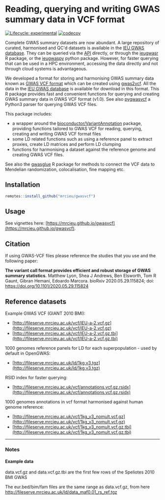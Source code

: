 # Reading, querying and writing GWAS summary data in VCF format

<!-- badges: start -->
[![Lifecycle:
experimental](https://img.shields.io/badge/lifecycle-experimental-orange.svg)](https://www.tidyverse.org/lifecycle/#experimental)
[![codecov](https://codecov.io/github/mrcieu/gwasvcf/branch/master/graphs/badge.svg)](https://codecov.io/github/mrcieu/gwasvcf)
<!-- badges: end -->

Complete GWAS summary datasets are now abundant. A large repository of curated, harmonised and QC'd datasets is available in the [IEU GWAS database](https://gwas.mrcieu.ac.uk/). They can be queried via the [API](http://gwasapi.mrcieu.ac.uk/docs/) directly, or through the [ieugwasr](https://github.com/mrcieu/ieugwasr) R package, or the [ieugwaspy](https://github.com/mrcieu/ieugwaspy) python package. However, for faster querying that can be used in a HPC environment, accessing the data directly and not through cloud systems is advantageous. 

We developed a format for storing and harmonising GWAS summary data known as [GWAS VCF format](https://github.com/MRCIEU/gwas-vcf-specification/releases/tag/1.0.0) which can be created using [gwas2vcf](https://github.com/mrcieu/gwas2vcf). All the data in the [IEU GWAS database](https://gwas.mrcieu.ac.uk/) is available for download in this format. This R package provides fast and convenient functions for querying and creating GWAS summary data in GWAS VCF format (v1.0). See also [pygwasvcf](https://github.com/mrcieu/pygwasvcf) a Python3 parser for querying GWAS VCF files.

This package includes:

- a wrapper around the [bioconductor/VariantAnnotation](https://bioconductor.org/packages/release/bioc/html/VariantAnnotation.html) package, providing functions tailored to GWAS VCF for reading, querying, creating and writing GWAS VCF format files
- some LD related functions such as using a reference panel to extract proxies, create LD matrices and perform LD clumping
- functions for harmonising a dataset against the reference genome and creating GWAS VCF files.

See also the [gwasglue](https://github.com/MRCIEU/gwasglue) R package for methods to connect the VCF data to Mendelian randomization, colocalisation, fine mapping etc.

## Installation

```r
remotes::install_github("mrcieu/gwasvcf")
```

## Usage

See vignettes here: [https://mrcieu.github.io/gwasvcf](https://mrcieu.github.io/gwasvcf).

## Citation

If using GWAS-VCF files please reference the studies that you use and the following paper:

**The variant call format provides efficient and robust storage of GWAS summary statistics.** Matthew Lyon, Shea J Andrews, Ben Elsworth, Tom R Gaunt, Gibran Hemani, Edoardo Marcora. bioRxiv 2020.05.29.115824; doi: https://doi.org/10.1101/2020.05.29.115824 


## Reference datasets

Example GWAS VCF (GIANT 2010 BMI):

- [http://fileserve.mrcieu.ac.uk/vcf/IEU-a-2.vcf.gz](http://fileserve.mrcieu.ac.uk/vcf/IEU-a-2.vcf.gz)
- [http://fileserve.mrcieu.ac.uk/vcf/IEU-a-2.vcf.gz.tbi](http://fileserve.mrcieu.ac.uk/vcf/IEU-a-2.vcf.gz.tbi)

1000 genomes reference panels for LD for each superpopulation - used by default in OpenGWAS:

- [http://fileserve.mrcieu.ac.uk/ld/1kg.v3.tgz](http://fileserve.mrcieu.ac.uk/ld/1kg.v3.tgz)

RSID index for faster querying:

- [http://fileserve.mrcieu.ac.uk/vcf/annotations.vcf.gz.rsidx](http://fileserve.mrcieu.ac.uk/vcf/annotations.vcf.gz.rsidx)

1000 genomes annotations in vcf format harmonised against human genome reference:

- [http://fileserve.mrcieu.ac.uk/vcf/1kg_v3_nomult.vcf.gz](http://fileserve.mrcieu.ac.uk/vcf/1kg_v3_nomult.vcf.gz)
- [http://fileserve.mrcieu.ac.uk/vcf/1kg_v3_nomult.vcf.gz.tbi](http://fileserve.mrcieu.ac.uk/vcf/1kg_v3_nomult.vcf.gz.tbi)

---

### Notes

#### Example data

data.vcf.gz and data.vcf.gz.tbi are the first few rows of the Speliotes 2010 BMI GWAS

The eur.bed/bim/fam files are the same range as data.vcf.gz, from here http://fileserve.mrcieu.ac.uk/ld/data_maf0.01_rs_ref.tgz
